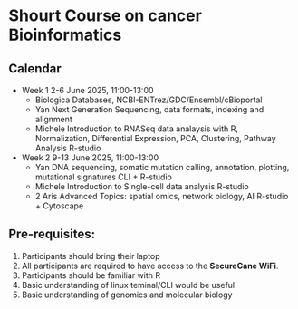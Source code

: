 # Shourt Course on cancer Bioinformatics

## Calendar

- Week 1	2-6 June 2025, 11:00-13:00
  -   Biologica Databases, NCBI-ENTrez/GDC/Ensembl/cBioportal	
  -	Yan	Next Generation Sequencing, data formats, indexing and alignment	
   - Michele	Introduction to RNASeq data analaysis with R, Normalization, Differential Expression, PCA, Clustering, Pathway Analysis	R-studio	
- Week 2	9-13 June 2025, 11:00-13:00
  - Yan	DNA sequencing, somatic mutation calling, annotation, plotting, mutational signatures	CLI + R-studio	
  - Michele	Introduction to Single-cell data analysis	R-studio	
  - 2	Aris	Advanced Topics: spatial omics, network biology, AI	R-studio + Cytoscape	



## Pre-requisites:

1. Participants should bring their laptop 
2. All participants are required to have access to the __SecureCane WiFi__.
3. Participants should be familiar with R 
4. Basic understanding of linux teminal/CLI would be useful
5. Basic understanding of genomics and molecular biology
   
